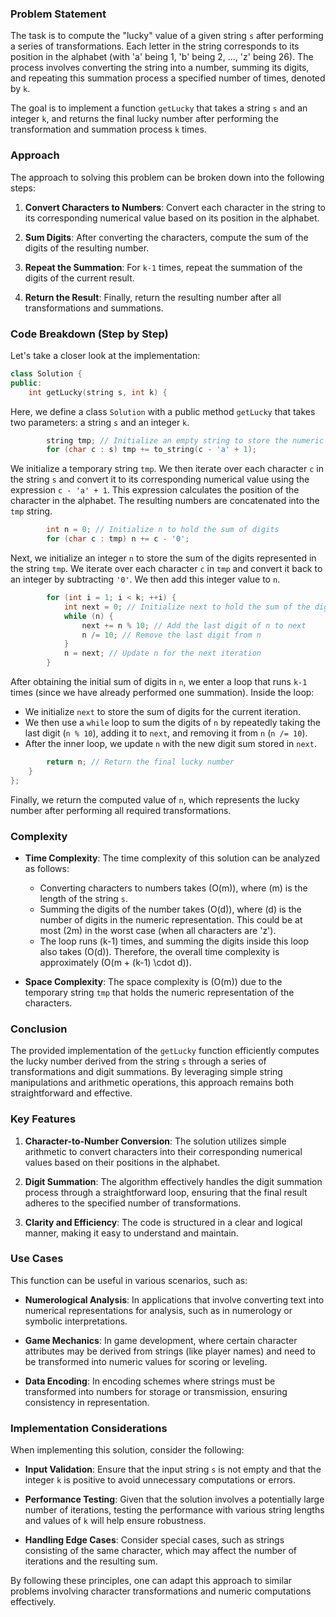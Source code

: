 ### Problem Statement

The task is to compute the "lucky" value of a given string `s` after performing a series of transformations. Each letter in the string corresponds to its position in the alphabet (with 'a' being 1, 'b' being 2, ..., 'z' being 26). The process involves converting the string into a number, summing its digits, and repeating this summation process a specified number of times, denoted by `k`. 

The goal is to implement a function `getLucky` that takes a string `s` and an integer `k`, and returns the final lucky number after performing the transformation and summation process `k` times.

### Approach

The approach to solving this problem can be broken down into the following steps:

1. **Convert Characters to Numbers**: Convert each character in the string to its corresponding numerical value based on its position in the alphabet.

2. **Sum Digits**: After converting the characters, compute the sum of the digits of the resulting number.

3. **Repeat the Summation**: For `k-1` times, repeat the summation of the digits of the current result.

4. **Return the Result**: Finally, return the resulting number after all transformations and summations.

### Code Breakdown (Step by Step)

Let's take a closer look at the implementation:

```cpp
class Solution {
public:
    int getLucky(string s, int k) {
```
Here, we define a class `Solution` with a public method `getLucky` that takes two parameters: a string `s` and an integer `k`.

```cpp
        string tmp; // Initialize an empty string to store the numeric representation
        for (char c : s) tmp += to_string(c - 'a' + 1);
```
We initialize a temporary string `tmp`. We then iterate over each character `c` in the string `s` and convert it to its corresponding numerical value using the expression `c - 'a' + 1`. This expression calculates the position of the character in the alphabet. The resulting numbers are concatenated into the `tmp` string.

```cpp
        int n = 0; // Initialize n to hold the sum of digits
        for (char c : tmp) n += c - '0';
```
Next, we initialize an integer `n` to store the sum of the digits represented in the string `tmp`. We iterate over each character `c` in `tmp` and convert it back to an integer by subtracting `'0'`. We then add this integer value to `n`.

```cpp
        for (int i = 1; i < k; ++i) {
            int next = 0; // Initialize next to hold the sum of the digits for the next iteration
            while (n) {
                next += n % 10; // Add the last digit of n to next
                n /= 10; // Remove the last digit from n
            }
            n = next; // Update n for the next iteration
        }
```
After obtaining the initial sum of digits in `n`, we enter a loop that runs `k-1` times (since we have already performed one summation). Inside the loop:
- We initialize `next` to store the sum of digits for the current iteration.
- We then use a `while` loop to sum the digits of `n` by repeatedly taking the last digit (`n % 10`), adding it to `next`, and removing it from `n` (`n /= 10`).
- After the inner loop, we update `n` with the new digit sum stored in `next`.

```cpp
        return n; // Return the final lucky number
    }
};
```
Finally, we return the computed value of `n`, which represents the lucky number after performing all required transformations.

### Complexity

- **Time Complexity**: The time complexity of this solution can be analyzed as follows:
  - Converting characters to numbers takes \(O(m)\), where \(m\) is the length of the string `s`.
  - Summing the digits of the number takes \(O(d)\), where \(d\) is the number of digits in the numeric representation. This could be at most \(2m\) in the worst case (when all characters are 'z').
  - The loop runs \(k-1\) times, and summing the digits inside this loop also takes \(O(d)\). Therefore, the overall time complexity is approximately \(O(m + (k-1) \cdot d)\).

- **Space Complexity**: The space complexity is \(O(m)\) due to the temporary string `tmp` that holds the numeric representation of the characters.

### Conclusion

The provided implementation of the `getLucky` function efficiently computes the lucky number derived from the string `s` through a series of transformations and digit summations. By leveraging simple string manipulations and arithmetic operations, this approach remains both straightforward and effective.

### Key Features

1. **Character-to-Number Conversion**: The solution utilizes simple arithmetic to convert characters into their corresponding numerical values based on their positions in the alphabet.

2. **Digit Summation**: The algorithm effectively handles the digit summation process through a straightforward loop, ensuring that the final result adheres to the specified number of transformations.

3. **Clarity and Efficiency**: The code is structured in a clear and logical manner, making it easy to understand and maintain.

### Use Cases

This function can be useful in various scenarios, such as:

- **Numerological Analysis**: In applications that involve converting text into numerical representations for analysis, such as in numerology or symbolic interpretations.

- **Game Mechanics**: In game development, where certain character attributes may be derived from strings (like player names) and need to be transformed into numeric values for scoring or leveling.

- **Data Encoding**: In encoding schemes where strings must be transformed into numbers for storage or transmission, ensuring consistency in representation.

### Implementation Considerations

When implementing this solution, consider the following:

- **Input Validation**: Ensure that the input string `s` is not empty and that the integer `k` is positive to avoid unnecessary computations or errors.

- **Performance Testing**: Given that the solution involves a potentially large number of iterations, testing the performance with various string lengths and values of `k` will help ensure robustness.

- **Handling Edge Cases**: Consider special cases, such as strings consisting of the same character, which may affect the number of iterations and the resulting sum.

By following these principles, one can adapt this approach to similar problems involving character transformations and numeric computations effectively.